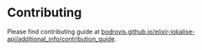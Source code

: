 # Contributing

Please find contributing guide at [bodrovis.github.io/elixir-lokalise-api/additional_info/contribution_guide](https://bodrovis.github.io/elixir-lokalise-api/additional_info/contribution_guide).